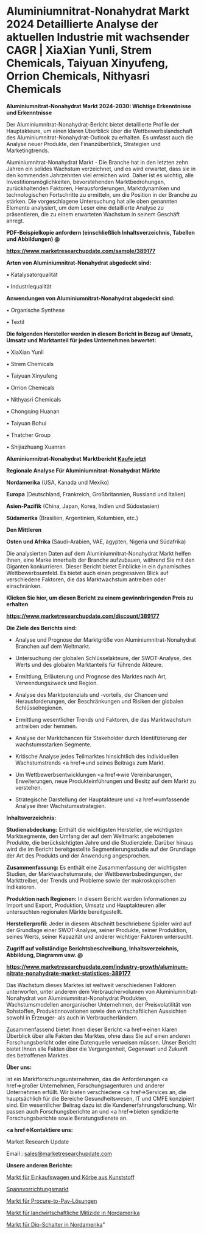 # Aluminiumnitrat-Nonahydrat Markt 2024 Detaillierte Analyse der aktuellen Industrie mit wachsender CAGR | XiaXian Yunli, Strem Chemicals, Taiyuan Xinyufeng, Orrion Chemicals, Nithyasri Chemicals

<strong>Aluminiumnitrat-Nonahydrat Markt 2024-2030: Wichtige Erkenntnisse und Erkenntnisse</strong>

Der Aluminiumnitrat-Nonahydrat-Bericht bietet detaillierte Profile der Hauptakteure, um einen klaren Überblick über die Wettbewerbslandschaft des Aluminiumnitrat-Nonahydrat-Outlook zu erhalten. Es umfasst auch die Analyse neuer Produkte, den Finanzüberblick, Strategien und Marketingtrends.

Aluminiumnitrat-Nonahydrat Markt - Die Branche hat in den letzten zehn Jahren ein solides Wachstum verzeichnet, und es wird erwartet, dass sie in den kommenden Jahrzehnten viel erreichen wird. Daher ist es wichtig, alle Investitionsmöglichkeiten, bevorstehenden Marktbedrohungen, zurückhaltenden Faktoren, Herausforderungen, Marktdynamiken und technologischen Fortschritte zu ermitteln, um die Position in der Branche zu stärken. Die vorgeschlagene Untersuchung hat alle oben genannten Elemente analysiert, um dem Leser eine detaillierte Analyse zu präsentieren, die zu einem erwarteten Wachstum in seinem Geschäft anregt.



<strong><b>PDF-Beispielkopie anfordern (einschließlich Inhaltsverzeichnis, Tabellen und Abbildungen) @ </b></strong>

<strong><a href=https://www.marketresearchupdate.com/sample/389177>

<strong>https://www.marketresearchupdate.com/sample/389177</u></a></strong></strong>



<strong>Arten von Aluminiumnitrat-Nonahydrat abgedeckt sind:</strong>

• Katalysatorqualität

• Industriequalität



<strong>Anwendungen von Aluminiumnitrat-Nonahydrat abgedeckt sind:</strong>

• Organische Synthese

• Textil



<strong>Die folgenden Hersteller werden in diesem Bericht in Bezug auf Umsatz, Umsatz und Marktanteil für jedes Unternehmen bewertet:</strong>

• XiaXian Yunli

• Strem Chemicals

• Taiyuan Xinyufeng

• Orrion Chemicals

• Nithyasri Chemicals

• Chongqing Huanan

• Taiyuan Bohui

• Thatcher Group

• Shijiazhuang Xuanran



<strong>Aluminiumnitrat-Nonahydrat Marktbericht <a href=https://www.marketresearchupdate.com/buynow/389177>Kaufe jetzt</a></strong>



<strong>Regionale Analyse Für Aluminiumnitrat-Nonahydrat Märkte</strong>



<strong>Nordamerika</strong> (USA, Kanada und Mexiko)



<strong>Europa</strong> (Deutschland, Frankreich, Großbritannien, Russland und Italien)



<strong>Asien-Pazifik</strong> (China, Japan, Korea, Indien und Südostasien)



<strong>Südamerika</strong> (Brasilien, Argentinien, Kolumbien, etc.)



<strong>Den Mittleren</strong> 

<strong>Osten und Afrika</strong> (Saudi-Arabien, VAE, ägypten, Nigeria und Südafrika)

Die analysierten Daten auf dem Aluminiumnitrat-Nonahydrat Markt helfen Ihnen, eine Marke innerhalb der Branche aufzubauen, während Sie mit den Giganten konkurrieren. Dieser Bericht bietet Einblicke in ein dynamisches Wettbewerbsumfeld. Es bietet auch einen progressiven Blick auf verschiedene Faktoren, die das Marktwachstum antreiben oder einschränken.



<strong>Klicken Sie hier, um diesen Bericht zu einem gewinnbringenden Preis zu erhalten
</strong>

<strong><a href=https://www.marketresearchupdate.com/discount/389177>https://www.marketresearchupdate.com/discount/389177</b></u></strong></a>



<strong>Die Ziele des Berichts sind:</strong>

- Analyse und Prognose der Marktgröße von Aluminiumnitrat-Nonahydrat Branchen auf dem Weltmarkt.

- Untersuchung der globalen Schlüsselakteure, der SWOT-Analyse, des Werts und des globalen Marktanteils für führende Akteure.

- Ermittlung, Erläuterung und Prognose des Marktes nach Art, Verwendungszweck und Region.

- Analyse des Marktpotenzials und -vorteils, der Chancen und Herausforderungen, der Beschränkungen und Risiken der globalen Schlüsselregionen.

- Ermittlung wesentlicher Trends und Faktoren, die das Marktwachstum antreiben oder hemmen.

- Analyse der Marktchancen für Stakeholder durch Identifizierung der wachstumsstarken Segmente.

- Kritische Analyse jedes Teilmarktes hinsichtlich des individuellen Wachstumstrends <a href=>und</a> seines Beitrags zum Markt.

- Um Wettbewerbsentwicklungen <a href=>wie</a> Vereinbarungen, Erweiterungen, neue Produkteinführungen und Besitz auf dem Markt zu verstehen.

- Strategische Darstellung der Hauptakteure und <a href=>umfas</a>sende Analyse ihrer Wachstumsstrategien.



<strong>Inhaltsverzeichnis:</strong>



<strong>Studienabdeckung:</strong> Enthält die wichtigsten Hersteller, die wichtigsten Marktsegmente, den Umfang der auf dem Weltmarkt angebotenen Produkte, die berücksichtigten Jahre und die Studienziele. Darüber hinaus wird die im Bericht bereitgestellte Segmentierungsstudie auf der Grundlage der Art des Produkts und der Anwendung angesprochen.



<strong>Zusammenfassung:</strong> Es enthält eine Zusammenfassung der wichtigsten Studien, der Marktwachstumsrate, der Wettbewerbsbedingungen, der Markttreiber, der Trends und Probleme sowie der makroskopischen Indikatoren.



<strong>Produktion nach Regionen:</strong> In diesem Bericht werden Informationen zu Import und Export, Produktion, Umsatz und Hauptakteuren aller untersuchten regionalen Märkte bereitgestellt.



<strong>Herstellerprofil:</strong> Jeder in diesem Abschnitt beschriebene Spieler wird auf der Grundlage einer SWOT-Analyse, seiner Produkte, seiner Produktion, seines Werts, seiner Kapazität und anderer wichtiger Faktoren untersucht.



<strong><b>Zugriff auf vollständige Berichtsbeschreibung, Inhaltsverzeichnis, Abbildung, Diagramm usw. @ </b></strong>

<strong><a href=https://www.marketresearchupdate.com/industry-growth/aluminum-nitrate-nonahydrate-market-statistices-389177>https://www.marketresearchupdate.com/industry-growth/aluminum-nitrate-nonahydrate-market-statistices-389177</a></strong>

Das Wachstum dieses Marktes ist weltweit verschiedenen Faktoren unterworfen, unter anderem dem Verbrauchervolumen von Aluminiumnitrat-Nonahydrat von Aluminiumnitrat-Nonahydrat Produkten, Wachstumsmodellen anorganischer Unternehmen, der Preisvolatilität von Rohstoffen, Produktinnovationen sowie den wirtschaftlichen Aussichten sowohl in Erzeuger- als auch in Verbraucherländern.

Zusammenfassend bietet Ihnen dieser Bericht <a href=>einen</a> klaren Überblick über alle Fakten des Marktes, ohne dass Sie auf einen anderen Forschungsbericht oder eine Datenquelle verweisen müssen. Unser Bericht bietet Ihnen alle Fakten über die Vergangenheit, Gegenwart und Zukunft des betroffenen Marktes.



<strong>Über uns:</strong>

 ist ein Marktforschungsunternehmen, das die Anforderungen <a href=>großer</a> Unternehmen, Forschungsagenturen und anderer Unternehmen erfüllt. Wir bieten verschiedene <a href=>Services</a> an, die hauptsächlich für die Bereiche Gesundheitswesen, IT und CMFE konzipiert sind. Ein wesentlicher Beitrag dazu ist die Kundenerfahrungsforschung. Wir passen auch Forschungsberichte an und <a href=>bieten</a> syndizierte Forschungsberichte sowie Beratungsdienste an.



<strong><a href=>Kontaktiere uns:</a></strong>

Market Research Update

Email : sales@marketresearchupdate.com



<strong>Unsere anderen Berichte:</strong>

<a href=https://www.linkedin.com/pulse/plastic-shopping-carts-baskets-market-2023-size>Markt für Einkaufswagen und Körbe aus Kunststoff</a>

<a href=https://www.linkedin.com/pulse/workholding-market-size-emerging-trends-consumption-analysis>Spannvorrichtungsmarkt</a>

<a href=https://www.linkedin.com/pulse/procure-to-pay-solutions-market-2023>Markt für Procure-to-Pay-Lösungen</a>

<a href=https://www.linkedin.com/pulse/north-america-agricultural-miticide-market-2023>Markt für landwirtschaftliche Mitizide in Nordamerika</a>

<a href=https://www.linkedin.com/pulse/north-america-dip-switches-market-2023-2030-new>Markt für Dip-Schalter in Nordamerika</a>"
